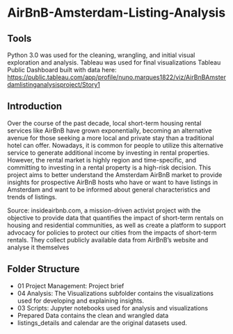 # AirBnB-Amsterdam-Listing-Analysis

## Tools
Python 3.0 was used for the cleaning, wrangling, and initial visual exploration and analysis. Tableau was used for final visualizations
Tableau Public Dashboard built with data here: https://public.tableau.com/app/profile/nuno.marques1822/viz/AirBnBAmsterdamlistinganalysisproject/Story1 

## Introduction
Over the course of the past decade, local short-term housing rental services like AirBnB have grown exponentially, becoming an alternative avenue for those seeking a more local and private stay than a traditional hotel can offer. Nowadays, it is common for people to utilize this alternative service to generate additional income by investing in rental properties. However, the rental market is highly region and time-specific, and committing to investing in a rental property is a high-risk decision. This project aims to better understand the Amsterdam AirBnB market to provide insights for prospective AirBnB hosts who have or want to have listings in Amsterdam and want to be informed about general characteristics and trends of listings.

Source: insideairbnb.com, a mission-driven activist project with the objective to provide data that quantifies the impact of short-term rentals on housing and residential communities, as well as create a platform to support advocacy for policies to protect our cities from the impacts of short-term rentals. They collect publicly available data from AirBnB’s website and analyse it themselves

## Folder Structure
* 01 Project Management: Project brief
* 04 Analysis: The Visualizations subfolder contains the visualizations used for developing and explaining insights.
* 03 Scripts: Jupyter notebooks used for analysis and visualizations
* Prepared Data contains the clean and wrangled data
* listings_details and calendar are the original datasets used.
